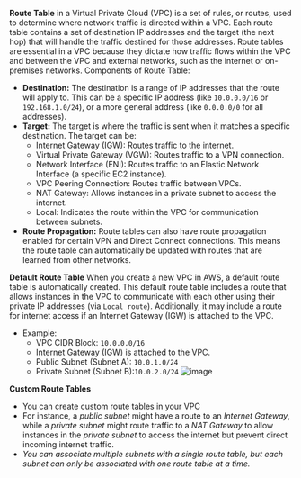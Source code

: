 **Route Table** in a Virtual Private Cloud (VPC) is a set of rules, or routes, used to determine where network traffic is directed within a VPC. Each route table contains a set of destination IP addresses and the target (the next hop) that will handle the traffic destined for those addresses. Route tables are essential in a VPC because they dictate how traffic flows within the VPC and between the VPC and external networks, such as the internet or on-premises networks.
Components of Route Table:
- **Destination:** The destination is a range of IP addresses that the route will apply to. This can be a specific IP address (like `10.0.0.0/16` or `192.168.1.0/24`), or a more general address (like `0.0.0.0/0` for all addresses).
- **Target:** The target is where the traffic is sent when it matches a specific destination. The target can be:
  - Internet Gateway (IGW): Routes traffic to the internet.
  - Virtual Private Gateway (VGW): Routes traffic to a VPN connection.
  - Network Interface (ENI): Routes traffic to an Elastic Network Interface (a specific EC2 instance).
  - VPC Peering Connection: Routes traffic between VPCs.
  - NAT Gateway: Allows instances in a private subnet to access the internet.
  - Local: Indicates the route within the VPC for communication between subnets.
- **Route Propagation:** Route tables can also have route propagation enabled for certain VPN and Direct Connect connections. This means the route table can automatically be updated with routes that are learned from other networks.

**Default Route Table**
When you create a new VPC in AWS, a default route table is automatically created. This default route table includes a route that allows instances in the VPC to communicate with each other using their private IP addresses (via `Local route`). Additionally, it may include a route for internet access if an Internet Gateway (IGW) is attached to the VPC.
- Example:
  - VPC CIDR Block: `10.0.0.0/16`
  - Internet Gateway (IGW) is attached to the VPC.
  - Public Subnet (Subnet A): `10.0.1.0/24`
  - Private Subnet (Subnet B):`10.0.2.0/24`
![image](https://github.com/user-attachments/assets/75467013-6476-428d-827b-46edb9de4152)

**Custom Route Tables**
- You can create custom route tables in your VPC
- For instance, a *public subnet* might have a route to an *Internet Gateway*, while a *private subnet* might route traffic to a *NAT Gateway* to allow instances in the *private subnet* to access the internet but prevent direct incoming internet traffic.
- *You can associate multiple subnets with a single route table, but each subnet can only be associated with one route table at a time.*
